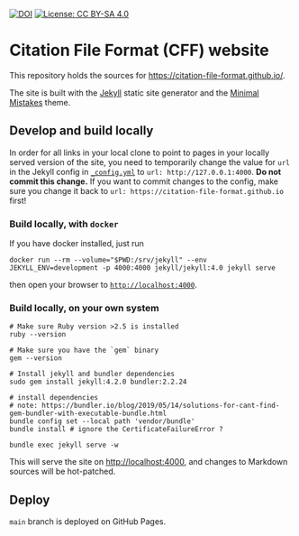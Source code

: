 [![DOI](https://zenodo.org/badge/DOI/10.5281/zenodo.1003149.svg)](https://doi.org/10.5281/zenodo.1003149) [![License: CC BY-SA 4.0](https://img.shields.io/badge/License-CC%20BY--SA%204.0-lightgrey.svg)](https://creativecommons.org/licenses/by-sa/4.0/)

# Citation File Format (CFF) website

This repository holds the sources for <https://citation-file-format.github.io/>.

The site is built with the [Jekyll](https://jekyllrb.com/) static site generator and the [Minimal Mistakes](https://mmistakes.github.io/minimal-mistakes/) theme.

## Develop and build locally

In order for all links in your local clone to point to pages in your locally served version of the site,
you need to temporarily change the value for `url` in the Jekyll config in [`_config.yml`](https://github.com/citation-file-format/citation-file-format.github.io/blob/main/_config.yml#L44) to `url: http://127.0.0.1:4000`. **Do not commit this change.** If you want to commit changes to the config, make sure you change it back to `url: https://citation-file-format.github.io` first!

### Build locally, with `docker`

If you have docker installed, just run

```shell
docker run --rm --volume="$PWD:/srv/jekyll" --env JEKYLL_ENV=development -p 4000:4000 jekyll/jekyll:4.0 jekyll serve
```

then open your browser to [`http://localhost:4000`](http://localhost:4000).

### Build locally, on your own system

```shell
# Make sure Ruby version >2.5 is installed
ruby --version

# Make sure you have the `gem` binary
gem --version

# Install jekyll and bundler dependencies
sudo gem install jekyll:4.2.0 bundler:2.2.24

# install dependencies
# note: https://bundler.io/blog/2019/05/14/solutions-for-cant-find-gem-bundler-with-executable-bundle.html
bundle config set --local path 'vendor/bundle'
bundle install # ignore the CertificateFailureError ?

bundle exec jekyll serve -w
```

This will serve the site on <http://localhost:4000>, and changes to Markdown sources will be hot-patched.

## Deploy

`main` branch is deployed on GitHub Pages.
